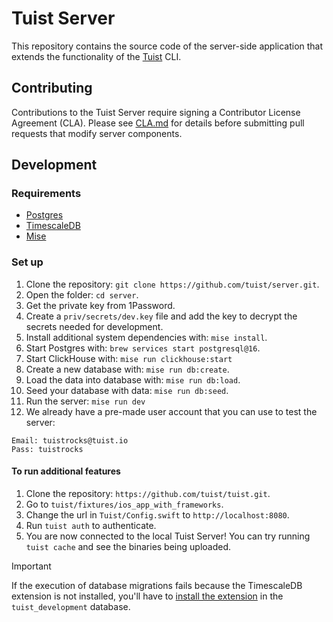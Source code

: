 # Tuist Server

This repository contains the source code of the server-side application that extends the functionality of the [Tuist](https://tuist.io) CLI.

## Contributing

Contributions to the Tuist Server require signing a Contributor License Agreement (CLA). Please see [CLA.md](./CLA.md) for details before submitting pull requests that modify server components.

## Development

### Requirements

- [Postgres](https://formulae.brew.sh/formula/postgresql@16)
- [TimescaleDB](https://docs.timescale.com/self-hosted/latest/install/installation-macos/)
- [Mise](https://mise.jdx.dev/)

### Set up

1. Clone the repository: `git clone https://github.com/tuist/server.git`.
1. Open the folder: `cd server`.
1. Get the private key from 1Password.
1. Create a `priv/secrets/dev.key` file and add the key to decrypt the secrets needed for development.
1. Install additional system dependencies with: `mise install`.
1. Start Postgres with: `brew services start postgresql@16`.
1. Start ClickHouse with: `mise run clickhouse:start`
1. Create a new database with: `mise run db:create`.
1. Load the data into database with: `mise run db:load`.
1. Seed your database with data: `mise run db:seed`.
1. Run the server: `mise run dev`
1. We already have a pre-made user account that you can use to test the server:

```
Email: tuistrocks@tuist.io
Pass: tuistrocks
```

#### To run additional features
1. Clone the repository: `https://github.com/tuist/tuist.git`.
1. Go to `tuist/fixtures/ios_app_with_frameworks`.
1. Change the url in `Tuist/Config.swift` to `http://localhost:8080`.
1. Run `tuist auth` to authenticate.
1. You are now connected to the local Tuist Server!  You can try running `tuist cache` and see the binaries being uploaded.

> [!IMPORTANT]
> If the execution of database migrations fails because the TimescaleDB extension is not installed, you'll have to [install the extension](https://docs.timescale.com/self-hosted/latest/install/installation-macos/#set-up-the-timescaledb-extension) in the `tuist_development` database.
